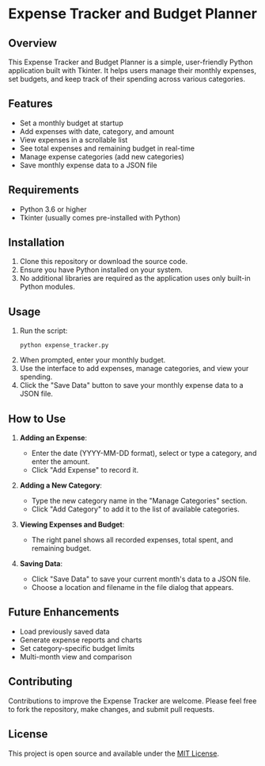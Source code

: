 # Expense Tracker and Budget Planner

## Overview

This Expense Tracker and Budget Planner is a simple, user-friendly Python application built with Tkinter. It helps users manage their monthly expenses, set budgets, and keep track of their spending across various categories.

## Features

- Set a monthly budget at startup
- Add expenses with date, category, and amount
- View expenses in a scrollable list
- See total expenses and remaining budget in real-time
- Manage expense categories (add new categories)
- Save monthly expense data to a JSON file

## Requirements

- Python 3.6 or higher
- Tkinter (usually comes pre-installed with Python)

## Installation

1. Clone this repository or download the source code.
2. Ensure you have Python installed on your system.
3. No additional libraries are required as the application uses only built-in Python modules.

## Usage

1. Run the script:
   ```
   python expense_tracker.py
   ```
2. When prompted, enter your monthly budget.
3. Use the interface to add expenses, manage categories, and view your spending.
4. Click the "Save Data" button to save your monthly expense data to a JSON file.

## How to Use

1. **Adding an Expense**:
   - Enter the date (YYYY-MM-DD format), select or type a category, and enter the amount.
   - Click "Add Expense" to record it.

2. **Adding a New Category**:
   - Type the new category name in the "Manage Categories" section.
   - Click "Add Category" to add it to the list of available categories.

3. **Viewing Expenses and Budget**:
   - The right panel shows all recorded expenses, total spent, and remaining budget.

4. **Saving Data**:
   - Click "Save Data" to save your current month's data to a JSON file.
   - Choose a location and filename in the file dialog that appears.

## Future Enhancements

- Load previously saved data
- Generate expense reports and charts
- Set category-specific budget limits
- Multi-month view and comparison

## Contributing

Contributions to improve the Expense Tracker are welcome. Please feel free to fork the repository, make changes, and submit pull requests.

## License

This project is open source and available under the [MIT License](LICENSE).
